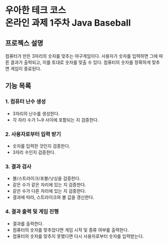 # 우아한 테크 코스 <br> 온라인 과제 1주차 Java Baseball
## 프로젝스 설명
컴퓨터가 만든 3자리의 숫자를 맞추는 야구게임이다. 
사용자가 숫자를 입력하면 그에 따른 결과가 출력되고, 이를 토대로 숫자를 맞출 수 있다.
컴퓨터의 숫자를 정확하게 맞추면 게임이 종료된다.

## 기능 목록  
### 1. 컴퓨터 난수 생성  
* 3자리의 난수를 생성한다.
* 각 자리 수가 1~9 사이에 포함되는 지 검증한다.

### 2. 사용자로부터 입력 받기
* 숫자를 입력한 것인지 검증한다.
* 3자리 수인지 검증한다.

### 3. 결과 검사
* 볼/스트라이크/포볼/낫싱을 검증한다.
* 같은 수가 같은 자리에 있는 지 검증한다.
* 같은 수가 다른 자리에 있는 지 검증한다.
* 결과에 따라, 스트라이크와 볼 값을 갱신한다.

### 4. 결과 출력 및 게임 진행
* 결과를 출력한다.
* 컴퓨터의 숫자를 맞추었다면 게임 시작 및 종류 여부를 출력한다.
* 컴퓨터의 숫자를 맞추지 못했다면 다시 사용자로부터 숫자를 입력받는다.